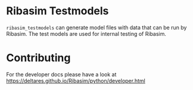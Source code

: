 # Ribasim Testmodels

`ribasim_testmodels` can generate model files with data that can be run by Ribasim.
The test models are used for internal testing of Ribasim.

# Contributing

For the developer docs please have a look at https://deltares.github.io/Ribasim/python/developer.html
